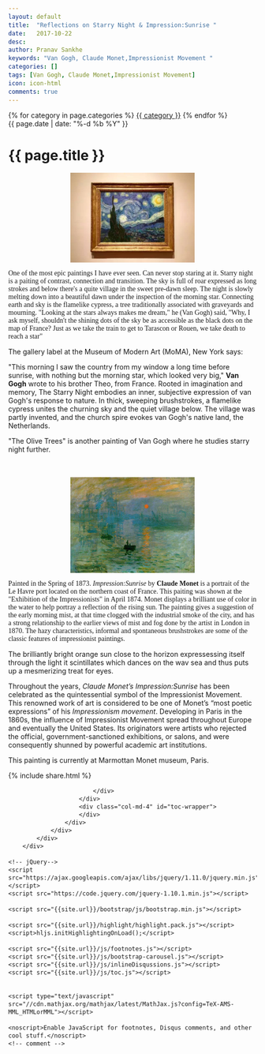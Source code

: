 ```yaml
---
layout: default
title:  "Reflections on Starry Night & Impression:Sunrise "
date:   2017-10-22
desc: 
author: Pranav Sankhe
keywords: "Van Gogh, Claude Monet,Impressionist Movement "
categories: []
tags: [Van Gogh, Claude Monet,Impressionist Movement]
icon: icon-html
comments: true
---
```


<div class="wrapper wrapper-content  animated fadeInRight article">
    <div class="row">
        <div class="col-lg-10 col-lg-offset-1">
            <div class="ibox">
                <div class="ibox-content">
                    <div class="pull-right">
                        {% for category in page.categories %}
                            <a class="btn btn-white btn-xs" href="{{ category | downcase | prepend: '/' | prepend: site.baseurl }}">{{ category }}</a>
                        {% endfor %}
                    </div>

<div class="text-center article-title">
                    <span class="text-muted"><i class="fa fa-clock-o"></i> {{ page.date | date: "%-d %b %Y" }}</span>
                        <h1>
                            {{ page.title }}
                        </h1>
                    </div>


<div style="display: flex; justify-content: center;">
<img src="https://raw.githubusercontent.com/sabSAThai/sabSAThai.github.io/master/static/assets/img/blog/paintings/starry_night.jpg" alt='The Starry Night'  width="50%" height="50%" align="middle">
</div>
<p style="font-family:FontAwesome;">
One of the most epic paintings I have ever seen. Can never stop staring at it. Starry night is a paiting of contrast, connection and transition. The sky is full of roar expressed as long strokes and below there's a quite village in the sweet pre-dawn sleep. The night is slowly melting down into a beautiful dawn under the inspection of the morning star. Connecting earth and sky is the flamelike cypress, a tree traditionally associated with graveyards and mourning. 
"Looking at the stars always makes me dream," he (Van Gogh) said, "Why, I ask myself, shouldn't the shining dots of the sky be as accessible as the black dots on the map of France? Just as we take the train to get to Tarascon or Rouen, we take death to reach a star"    

The gallery label at the Museum of Modern Art (MoMA), New York says:

"This morning I saw the country from my window a long time before sunrise, with nothing but the morning star, which looked very big," <strong>Van Gogh</strong> wrote to his brother Theo, from France.
Rooted in imagination and memory, The Starry Night embodies an inner, subjective expression of van Gogh's response to nature. In thick, sweeping brushstrokes, a flamelike cypress unites the churning sky and the quiet village below. The village was partly invented, and the church spire evokes van Gogh's native land, the Netherlands.

"The Olive Trees" is another painting of Van Gogh where he studies starry night further.
</p>
<br>
<br>

<div style="display: flex; justify-content: center;">
<img src="https://raw.githubusercontent.com/sabSAThai/sabSAThai.github.io/master/static/assets/img/blog/paintings/Impression.jpg" alt='Impression, Sunrise'  width="50%" height="50%" align="middle">
</div>

<p style="font-family:FontAwesome;">
Painted in the Spring of 1873. <i>Impression:Sunrise</i> by <strong>Claude Monet</strong> is a portrait of the Le Havre port located on the northern coast of France. This paiting was shown at the "Exhibition of the Impressionists" in April 1874. Monet displays a brilliant use of color in the water to help portray a reflection of the rising sun. The painting gives a suggestion of the early morning mist, at that time clogged with the industrial smoke of the city, and has a strong relationship to the earlier views of mist and fog done by the artist in London in 1870. The hazy characteristics, informal and spontaneous brushstrokes are some of the classic features of impressionist paintings.   

The brilliantly bright orange sun close to the horizon expressessing itself through the light it scintillates which dances on the wav sea and thus puts up a mesmerizing treat for eyes. 

Throughout the years, <i>Claude Monet’s Impression:Sunrise</i> has been celebrated as the quintessential symbol of the Impressionist Movement.  This renowned work of art is considered to be one of Monet’s “most poetic expressions” of his <i>Impressionism movement</i>. Developing in Paris in the 1860s, the influence of Impressionist Movement spread throughout Europe and eventually the United States. Its originators were artists who rejected the official, government-sanctioned exhibitions, or salons, and were consequently shunned by powerful academic art institutions. 

This painting is currently at Marmottan Monet museum, Paris.  
</p>





<div class="row">
                        <div class="col-lg-12">
                            <!-- share -->
                            {% include share.html %}
                            <br>
						<div id="disqus_thread"></div>

<script src="https://ajax.googleapis.com/ajax/libs/jquery/1.11.0/jquery.min.js"></script>
<script src="https://code.jquery.com/jquery-1.10.1.min.js"></script>

<script src="{{site.url}}/js/inlineDisqussions.js"></script>
<script src="{{site.url}}/js/disqus.js"></script>
                            </div>
                        </div>
                        <div class="col-md-4" id="toc-wrapper">
                        </div>
                    </div>
                </div>
            </div>
        </div>

    <!-- jQuery-->
    <script src="https://ajax.googleapis.com/ajax/libs/jquery/1.11.0/jquery.min.js"></script>
    <script src="https://code.jquery.com/jquery-1.10.1.min.js"></script>

    <script src="{{site.url}}/bootstrap/js/bootstrap.min.js"></script>

    <script src="{{site.url}}/highlight/highlight.pack.js"></script>
    <script>hljs.initHighlightingOnLoad();</script>

    <script src="{{site.url}}/js/footnotes.js"></script>
    <script src="{{site.url}}/js/bootstrap-carousel.js"></script>
    <script src="{{site.url}}/js/inlineDisqussions.js"></script>
    <script src="{{site.url}}/js/toc.js"></script>


    <script type="text/javascript" src="//cdn.mathjax.org/mathjax/latest/MathJax.js?config=TeX-AMS-MML_HTMLorMML"></script>

    <noscript>Enable JavaScript for footnotes, Disqus comments, and other cool stuff.</noscript>
    <!-- comment -->

</div>
</div>
</div>
</div>
</div>
</div>

</div>

